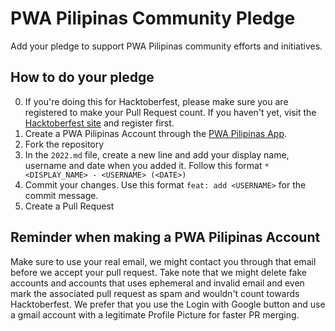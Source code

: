 # PWA Pilipinas Community Pledge
Add your pledge to support PWA Pilipinas community efforts and initiatives.

## How to do your pledge
0. If you're doing this for Hacktoberfest, please make sure you are registered to make your Pull Request count. If you haven't yet, visit the [Hacktoberfest site](https://hacktoberfest.digitalocean.com) and register first.
1. Create a PWA Pilipinas Account through the [PWA Pilipinas App](https://app.pwapilipinas.org).
2. Fork the repository
3. In the `2022.md` file, create a new line and add your display name, username and date when you added it. Follow this format `* <DISPLAY_NAME> - <USERNAME> (<DATE>)`
4. Commit your changes. Use this format `feat: add <USERNAME>` for the commit message.
4. Create a Pull Request

## Reminder when making a PWA Pilipinas Account
Make sure to use your real email, we might contact you through that email before we accept your pull request. Take note that we might delete fake accounts and accounts that uses ephemeral and invalid email and even mark the associated pull request as spam and wouldn't count towards Hacktoberfest. We prefer that you use the Login with Google button and use a gmail account with a legitimate Profile Picture for faster PR merging.
